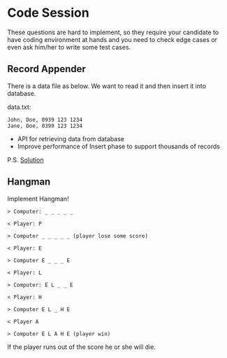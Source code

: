 # Code Session

These questions are hard to implement, so they require your candidate to have coding environment at hands
and you need to check edge cases or even ask him/her to write some test cases.

## Record Appender

There is a data file as below. We want to read it and then insert it into database.

data.txt:

```
John, Doe, 0939 123 1234
Jane, Doe, 0399 123 1234
```

- API for retrieving data from database
- Improve performance of Insert phase to support thousands of records

P.S. [Solution](https://github.com/1995parham-teaching/record-appender)

## Hangman

Implement Hangman!

```
> Computer: _ _ _ _ _

< Player: P

> Computer _ _ _ _ _ (player lose some score)

< Player: E

> Computer E _ _ _ E

< Player: L

> Computer: E L _ _ E

< Player: H

> Computer E L _ H E

< Player A

> Computer E L A H E (player win)
```

If the player runs out of the score he or she will die.
